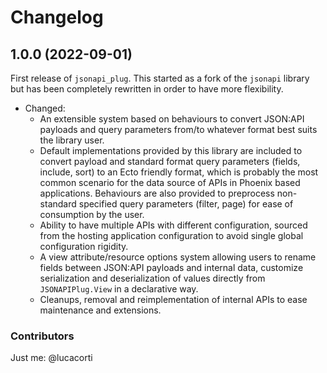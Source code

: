 # Changelog

## 1.0.0 (2022-09-01)

First release of `jsonapi_plug`. This started as a fork of the `jsonapi` library but has been completely rewritten in order to have more flexibility.

- Changed:
  - An extensible system based on behaviours to convert JSON:API payloads and query parameters from/to whatever format best suits the library user.
  - Default implementations provided by this library are included to convert payload and standard format query parameters (fields, include, sort) to an Ecto friendly format, which is probably the most common scenario for the data source of APIs in Phoenix based applications. Behaviours are also provided to preprocess non-standard specified query parameters (filter, page) for ease of consumption by the user.
  - Ability to have multiple APIs with different configuration, sourced from the hosting application configuration to avoid single global configuration rigidity.
  - A view attribute/resource options system allowing users to rename fields between JSON:API payloads and internal data, customize serialization and deserialization of values directly from `JSONAPIPlug.View` in a declarative way.
  - Cleanups, removal and reimplementation of internal APIs to ease maintenance and extensions.

### Contributors

Just me: @lucacorti
